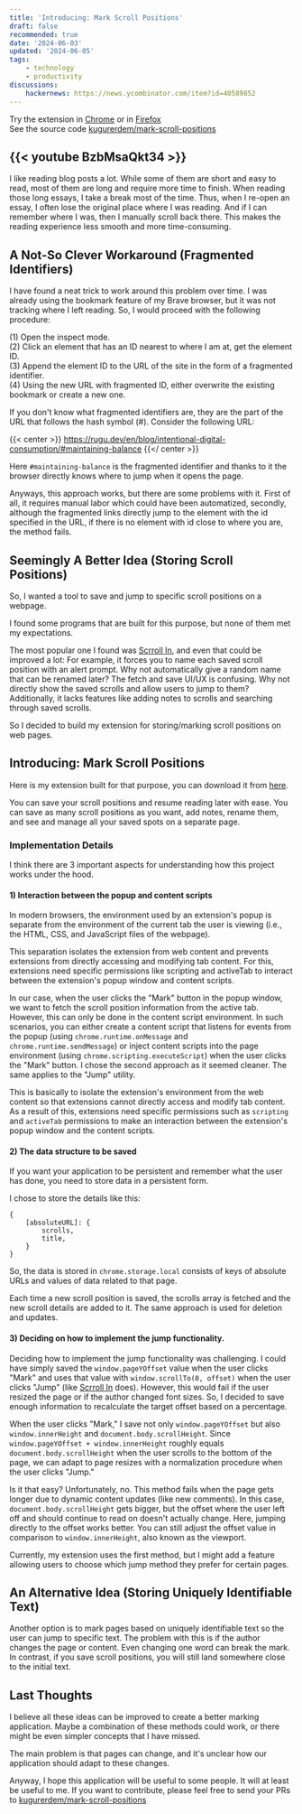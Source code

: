 ```yaml
---
title: 'Introducing: Mark Scroll Positions'
draft: false
recommended: true
date: '2024-06-03'
updated: '2024-06-05'
tags:
    - technology
    - productivity
discussions:
    hackernews: https://news.ycombinator.com/item?id=40589852
---
```


Try the extension in
[Chrome](https://chromewebstore.google.com/detail/mark-scroll-positions/echejfhmdgnabmbihbmkdgeajmbojald)
or in
[Firefox](https://addons.mozilla.org/en-US/firefox/addon/mark-scroll-positions/)
\
See the source code
[kugurerdem/mark-scroll-positions](https://github.com/kugurerdem/mark-scroll-positions)

{{< youtube BzbMsaQkt34 >}}
---

I like reading blog posts a lot. While some of them are short and easy to read,
most of them are long and require more time to finish. When reading those long
essays, I take a break most of the time. Thus, when I re-open an essay, I
often  lose the original place where I was reading. And if I
can remember where I was, then I manually scroll back there. This makes the
reading experience less smooth and more time-consuming.

## A Not-So Clever Workaround (Fragmented Identifiers)

I have found a neat trick to work around this problem over time. I was already
using the bookmark feature of my Brave browser, but it was not tracking where I
left reading. So, I would proceed with the following procedure:

(1) Open the inspect mode. \
(2) Click an element that has an ID nearest to where I am at, get the element
ID. \
(3) Append the element ID to the URL of the site in the form of a fragmented
identifier. \
(4) Using the new URL with fragmented ID, either overwrite the existing
bookmark or create a new one.

If you don't know what fragmented identifiers are, they are the part of the URL
that follows the hash symbol (#). Consider the following URL:

{{< center >}}
https://rugu.dev/en/blog/intentional-digital-consumption/#maintaining-balance
{{</ center >}}

Here `#maintaining-balance` is the fragmented identifier and thanks to it the
browser directly knows where to jump when it opens the page.

Anyways, this approach works, but there are some problems with it. First of
all, it requires manual labor which could have been automatized, secondly,
although the fragmented links directly jump to the element with the id
specified in the URL, if there is no element with id close to where you are,
the method fails.

## Seemingly A Better Idea (Storing Scroll Positions)

So, I wanted a tool to save and jump to specific scroll positions on a webpage.

I found some programs that are built for this purpose, but none of them met my
expectations.

The most popular one I found was [Scrroll
In](https://chromewebstore.google.com/detail/scrroll-in/cjgjbjogfodppempgdlppgefojbcmjom),
and even that could be improved a lot: For example, it forces you to name each
saved scroll position with an alert prompt. Why not automatically give a random
name that can be renamed later? The fetch and save UI/UX is confusing. Why not
directly show the saved scrolls and allow users to jump to them? Additionally,
it lacks features like adding notes to scrolls and searching through saved
scrolls.

So I decided to build my extension for storing/marking scroll positions on web
pages.

## Introducing: Mark Scroll Positions

Here is my extension built for that purpose, you can download it from
[here](https://chromewebstore.google.com/detail/mark-scroll-positions/echejfhmdgnabmbihbmkdgeajmbojald).

You can save your scroll positions and resume reading later with ease. You can
save as many scroll positions as you want, add notes, rename them, and see and
manage all your saved spots on a separate page.

### Implementation Details

I think there are 3 important aspects for understanding how this project works
under the hood.

#### 1) Interaction between the popup and content scripts

In modern browsers, the environment used by an extension's popup is separate
from the environment of the current tab the user is viewing (i.e., the HTML,
CSS, and JavaScript files of the webpage).

This separation isolates the extension from web content and prevents extensions
from directly accessing and modifying tab content. For this, extensions need
specific permissions like scripting and activeTab to interact between the
extension's popup window and content scripts.

In our case, when the user clicks the "Mark" button in the popup window, we
want to fetch the scroll position information from the active tab. However,
this can only be done in the content script environment. In such scenarios, you
can either create a content script that listens for events from the popup
(using `chrome.runtime.onMessage` and `chrome.runtime.sendMessage`) or inject
content scripts into the page environment (using
`chrome.scripting.executeScript`) when the user clicks the "Mark" button. I
chose the second approach as it seemed cleaner. The same applies to the "Jump"
utility.

This is basically to isolate the extension's environment from the web content
so that extensions cannot directly access and modify tab content. As a
result of this, extensions need specific permissions such as `scripting` and
`activeTab` permissions to make an interaction between the extension's
popup window and the content scripts.

#### 2) The data structure to be saved

If you want your application to be persistent and remember what the user has
done, you need to store data in a persistent form.

I chose to store the details like this:

```
{
    [absoluteURL]: {
        scrolls,
        title,
    }
}
```

So, the data is stored in `chrome.storage.local` consists of keys of absolute
URLs and values of data related to that page.

Each time a new scroll position is saved, the scrolls array is fetched and the
new scroll details are added to it. The same approach is used for deletion and
updates.

#### 3) Deciding on how to implement the jump functionality.

Deciding how to implement the jump functionality was challenging. I could have
simply saved the `window.pageYOffset` value when the user clicks "Mark" and
uses that value with `window.scrollTo(0, offset)` when the user clicks "Jump"
(like [Scrroll
In](https://chromewebstore.google.com/detail/scrroll-in/cjgjbjogfodppempgdlppgefojbcmjom)
does). However, this would fail if the user resized the page or if the author
changed font sizes. So, I decided to save enough information to recalculate the
target offset based on a percentage.

When the user clicks "Mark," I save not only `window.pageYOffset` but also
`window.innerHeight` and `document.body.scrollHeight`. Since
`window.pageYOffset + window.innerHeight` roughly equals
`document.body.scrollHeight` when the user scrolls to the bottom of the page,
we can adapt to page resizes with a normalization procedure when the user
clicks "Jump."

Is it that easy? Unfortunately, no. This method fails when the page gets longer
due to dynamic content updates (like new comments). In this case,
`document.body.scrollHeight` gets bigger, but the offset where the user left
off and should continue to read on doesn't actually change. Here, jumping
directly to the offset works better. You can still adjust the offset value in
comparison to `window.innerHeight`, also known as the viewport.

Currently, my extension uses the first method, but I might add a feature
allowing users to choose which jump method they prefer for certain pages.

## An Alternative Idea (Storing Uniquely Identifiable Text)

Another option is to mark pages based on uniquely identifiable text so the user
can jump to specific text. The problem with this is if the author changes the
page or content. Even changing one word can break the mark. In contrast, if you
save scroll positions, you will still land somewhere close to the initial text.

## Last Thoughts

I believe all these ideas can be improved to create a better marking
application. Maybe a combination of these methods could work, or there might be
even simpler concepts that I have missed.

The main problem is that pages can change, and it's unclear how our application
should adapt to these changes.

Anyway, I hope this application will be useful to some people. It will at least
be useful to me. If you want to contribute, please feel free to send your PRs
to
[kugurerdem/mark-scroll-positions](https://github.com/kugurerdem/mark-scroll-positions)

